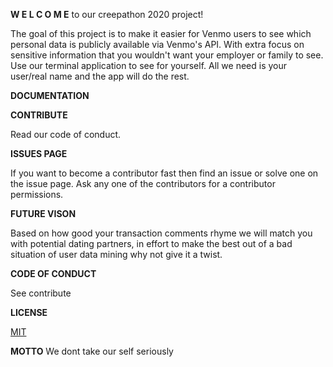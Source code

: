 **W E L C O M E** to our creepathon 2020 project!

The goal of this project is to make it easier for Venmo users to see which personal data is publicly available via Venmo's API. With extra focus on sensitive information that you wouldn't want your employer or family to see. Use our terminal application to see for yourself. All we need is your user/real name and the app will do the rest.

**DOCUMENTATION**

**CONTRIBUTE**

Read our code of conduct.

**ISSUES PAGE**

If you want to become a contributor fast then find an issue or solve one on the issue page. Ask any one of the contributors for a contributor permissions.

**FUTURE VISON**

Based on how good your transaction comments rhyme we will match you with potential dating partners, in effort to make the best out of a bad situation of user data mining why not give it a twist.

**CODE OF CONDUCT**

See contribute
  
**LICENSE**

[MIT](https://github.com/krusts31/venmo_data_base_analysis/blob/main/LICENSE)

**MOTTO**
 We dont take our self seriously
